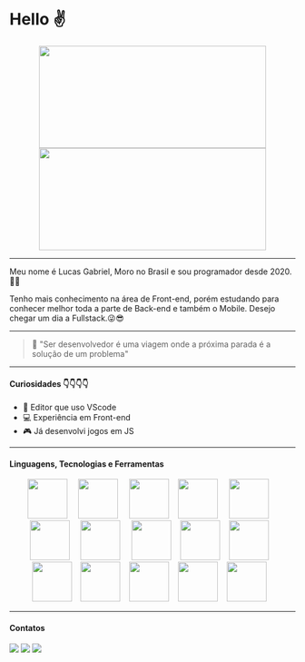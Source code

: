 # Hello ✌

<div style="text-align:center">
  <a href="https://github.com/lucasgf007">
    <img height="180em" width="400px" src="https://github-readme-stats-eight-theta.vercel.app/api?username=lucasgf007&show_icons=true&theme=dracula&include_all_commits=true&count_private=true"/>
    <img height="180em" width="400px" src="https://github-readme-stats-eight-theta.vercel.app/api/top-langs/?username=lucasgf007&layout=compact&langs_count=8&theme=dracula"/>
  </a>  
</div>

---


Meu nome é Lucas Gabriel, Moro no Brasil e sou programador desde 2020.🐱‍💻

Tenho mais conhecimento na área de Front-end, porém estudando para conhecer melhor toda a parte de Back-end e também o Mobile. Desejo chegar um dia a Fullstack.😜😎

---


> 💬  "Ser desenvolvedor é uma viagem onde a próxima parada é a solução
> de um problema"

---

  ####  Curiosidades 👇👇👇👇

 - 🎲 Editor que uso VScode
 - 💻 Experiência em Front-end
 - 🎮 Já desenvolvi jogos em JS
 
 ---
#### Linguagens, Tecnologias e Ferramentas
<p align="center">
  <img src="https://cdn.jsdelivr.net/gh/devicons/devicon/icons/cplusplus/cplusplus-original.svg" style="width: 70px;"/> &nbsp; &nbsp;
  <img src="https://cdn.jsdelivr.net/gh/devicons/devicon/icons/css3/css3-original-wordmark.svg" style="width: 70px;" /> &nbsp; &nbsp;
  <img src="https://cdn.jsdelivr.net/gh/devicons/devicon/icons/express/express-original-wordmark.svg" style="width: 70px;" />&nbsp; &nbsp;
  <img src="https://cdn.jsdelivr.net/gh/devicons/devicon/icons/git/git-original-wordmark.svg" style="width: 70px;" /> &nbsp; &nbsp;
  <img src="https://cdn.jsdelivr.net/gh/devicons/devicon/icons/html5/html5-original-wordmark.svg" style="width: 70px;" /> &nbsp; &nbsp;
  <img src="https://cdn.jsdelivr.net/gh/devicons/devicon/icons/javascript/javascript-original.svg" style="width: 70px;" /> &nbsp; &nbsp;
  <img src="https://cdn.jsdelivr.net/gh/devicons/devicon/icons/bootstrap/bootstrap-plain-wordmark.svg" style="width: 70px;" /> &nbsp; &nbsp;
  <img src="https://cdn.jsdelivr.net/gh/devicons/devicon/icons/nodejs/nodejs-original-wordmark.svg" style="width: 70px;" />&nbsp; &nbsp;
  <img src="https://cdn.jsdelivr.net/gh/devicons/devicon/icons/php/php-original.svg" style="width: 70px;" />&nbsp; &nbsp;
  <img src="https://cdn.jsdelivr.net/gh/devicons/devicon/icons/photoshop/photoshop-plain.svg" style="width: 70px;" />&nbsp; &nbsp;
  <img src="https://cdn.jsdelivr.net/gh/devicons/devicon/icons/canva/canva-original.svg" style="width: 70px;" />&nbsp; &nbsp;
  <img src="https://cdn.jsdelivr.net/gh/devicons/devicon/icons/typescript/typescript-original.svg" style="width: 70px;" />&nbsp; &nbsp;
  <img src="https://cdn.jsdelivr.net/gh/devicons/devicon/icons/vscode/vscode-original-wordmark.svg" style="width: 70px;" />&nbsp; &nbsp;
  <img src="https://cdn.jsdelivr.net/gh/devicons/devicon/icons/wordpress/wordpress-original.svg" style="width: 70px;" />&nbsp; &nbsp;
  <img src="https://cdn.jsdelivr.net/gh/devicons/devicon/icons/woocommerce/woocommerce-original.svg" style="width: 70px;" />&nbsp; &nbsp;

</p>

---

#### Contatos

<div>
<a href="https://instagram.com/gabrielf_lucass" target="_blank"><img src="https://img.shields.io/badge/-Instagram-%23E4405F?style=for-the-badge&logo=instagram&logoColor=white" target="_blank"></a>
<a href = "mailto:gabriellucas016@gmail.com"><img src="https://img.shields.io/badge/Gmail-D14836?style=for-the-badge&logo=gmail&logoColor=white" target="_blank"></a>
<a href="https://www.linkedin.com/in/lucas-gabriel-40a935204/" target="_blank"><img src="https://img.shields.io/badge/-LinkedIn-%230077B5?style=for-the-badge&logo=linkedin&logoColor=white" target="_blank"></a>   
</div>

